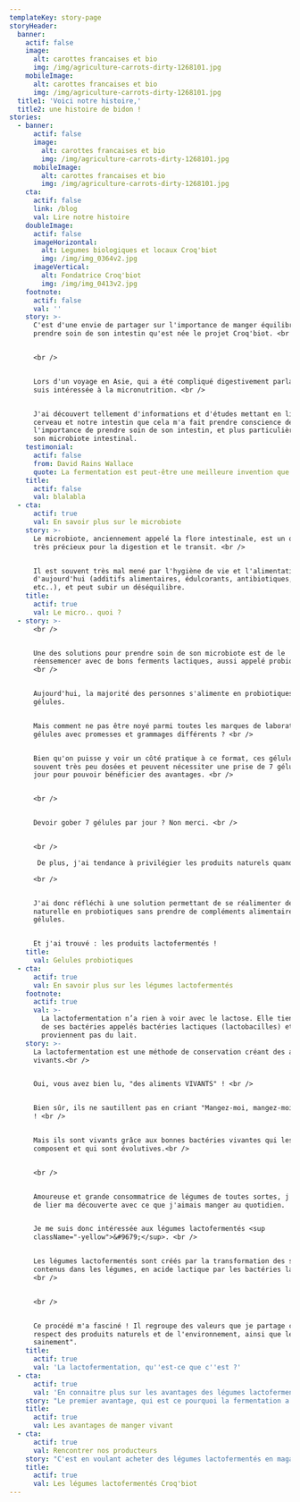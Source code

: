 ```yaml
---
templateKey: story-page
storyHeader:
  banner:
    actif: false
    image:
      alt: carottes francaises et bio
      img: /img/agriculture-carrots-dirty-1268101.jpg
    mobileImage:
      alt: carottes francaises et bio
      img: /img/agriculture-carrots-dirty-1268101.jpg
  title1: 'Voici notre histoire,'
  title2: une histoire de bidon !
stories:
  - banner:
      actif: false
      image:
        alt: carottes francaises et bio
        img: /img/agriculture-carrots-dirty-1268101.jpg
      mobileImage:
        alt: carottes francaises et bio
        img: /img/agriculture-carrots-dirty-1268101.jpg
    cta:
      actif: false
      link: /blog
      val: Lire notre histoire
    doubleImage:
      actif: false
      imageHorizontal:
        alt: Legumes biologiques et locaux Croq'biot
        img: /img/img_0364v2.jpg
      imageVertical:
        alt: Fondatrice Croq'biot
        img: /img/img_0413v2.jpg
    footnote:
      actif: false
      val: ''
    story: >-
      C'est d'une envie de partager sur l'importance de manger équilibré et de
      prendre soin de son intestin qu'est née le projet Croq'biot. <br />


      <br />


      Lors d'un voyage en Asie, qui a été compliqué digestivement parlant, je me
      suis intéressée à la micronutrition. <br />


      J'ai découvert tellement d'informations et d'études mettant en lien notre
      cerveau et notre intestin que cela m'a fait prendre conscience de
      l'importance de prendre soin de son intestin, et plus particulièrement de
      son microbiote intestinal.
    testimonial:
      actif: false
      from: David Rains Wallace
      quote: La fermentation est peut-être une meilleure invention que le feu.
    title:
      actif: false
      val: blalabla
  - cta:
      actif: true
      val: En savoir plus sur le microbiote
    story: >-
      Le microbiote, anciennement appelé la flore intestinale, est un organe
      très précieux pour la digestion et le transit. <br />


      Il est souvent très mal mené par l'hygiène de vie et l'alimentation
      d'aujourd'hui (additifs alimentaires, édulcorants, antibiotiques, alcool
      etc..), et peut subir un déséquilibre.
    title:
      actif: true
      val: Le micro.. quoi ?
  - story: >-
      <br />


      Une des solutions pour prendre soin de son microbiote est de le
      réensemencer avec de bons ferments lactiques, aussi appelé probiotiques.
      <br />


      Aujourd'hui, la majorité des personnes s'alimente en probiotiques par des
      gélules. 


      Mais comment ne pas être noyé parmi toutes les marques de laboratoires de
      gélules avec promesses et grammages différents ? <br />


      Bien qu'on puisse y voir un côté pratique à ce format, ces gélules sont
      souvent très peu dosées et peuvent nécessiter une prise de 7 gélules par
      jour pour pouvoir bénéficier des avantages. <br />


      <br />


      Devoir gober 7 gélules par jour ? Non merci. <br />


      <br />

       De plus, j'ai tendance à privilégier les produits naturels quand cela est possible. <br />

      <br />


      J'ai donc réfléchi à une solution permettant de se réalimenter de manière
      naturelle en probiotiques sans prendre de compléments alimentaires en
      gélules.


      Et j'ai trouvé : les produits lactofermentés !
    title:
      val: Gelules probiotiques
  - cta:
      actif: true
      val: En savoir plus sur les légumes lactofermentés
    footnote:
      actif: true
      val: >-
        La lactofermentation n’a rien à voir avec le lactose. Elle tient son nom
        de ses bactéries appelés bactéries lactiques (lactobacilles) et ne
        proviennent pas du lait.
    story: >-
      La lactofermentation est une méthode de conservation créant des aliments
      vivants.<br />


      Oui, vous avez bien lu, "des aliments VIVANTS" ! <br />


      Bien sûr, ils ne sautillent pas en criant "Mangez-moi, mangez-moi !", hein
      ! <br />


      Mais ils sont vivants grâce aux bonnes bactéries vivantes qui les
      composent et qui sont évolutives.<br />


      <br />


      Amoureuse et grande consommatrice de légumes de toutes sortes, j'ai décidé
      de lier ma découverte avec ce que j'aimais manger au quotidien.


      Je me suis donc intéressée aux légumes lactofermentés <sup
      className="-yellow">&#9679;</sup>. <br />


      Les légumes lactofermentés sont créés par la transformation des sucres,
      contenus dans les légumes, en acide lactique par les bactéries lactiques.
      <br />


      <br />


      Ce procédé m'a fasciné ! Il regroupe des valeurs que je partage comme le
      respect des produits naturels et de l'environnement, ainsi que le "manger
      sainement".
    title:
      actif: true
      val: 'La lactofermentation, qu''est-ce que c''est ?'
  - cta:
      actif: true
      val: 'En connaitre plus sur les avantages des légumes lactofermentés  '
    story: "Le premier avantage, qui est ce pourquoi la fermentation a été créer, est la conservation.\r\n\nEn effet, des légumes correctement lactofermentés ont une durée de conservation très longue, sans avoir besoin d'énergie (conservation à température ambiante et pas besoin de cuisson).\r\n\n \r\n\nLes légumes lactofermentés sont également très intéressant pour leurs bénéfices nutritionnels et sanitaires. Des recherches scientifiques ont confirmé le lien entre la santé et les bactéries vivantes, contenu dans ces produits, que l'on appelle les probiotiques. \r\n\nCes probiotiques naturels peuvent reconstituer et diversifier le microbiote, qui peut être responsable de certaines maladies, troubles digestives etc...\r\n\n\rLes avantages utilitaires vus, passons enfin à celui qui a provoqué ma passion et l'envie de me plonger dans cette aventure : LE GOUT !\r\n\n\rSe nourrir d’aliments bons pour notre organisme est bien, mais nous sommes d'accord que, si nous n'aimons pas le goût, nous ne remettrons pas notre fourchette dans le plat !\r\n\n\rJ'ai eu donc un vrai plaisir à découvrir des saveurs nouvelles liées à la lactofermentation des légumes, des saveurs complexes, acidulés et de fraicheur qui s'agrémentent parfaitement à tout type de plat."
    title:
      actif: true
      val: Les avantages de manger vivant
  - cta:
      actif: true
      val: Rencontrer nos producteurs
    story: "C'est en voulant acheter des légumes lactofermentés en magasin que j'ai été très déçu face à la pauvreté du choix.\r\n\nEn effet, j'ai constaté que l'offre des produits lactofermentés se résumait à la choucroute déjà vu et revu, ou bien, à des produits industriels remplient de promesses mais pasteurisés (procédé qui supprime les probiotiques apportés par la fermentation et n'ont donc plus d'intérêt) et emballés dans des pots en plastiques.\r\n\n \rAu temps vous dire que ni mes papilles gustatives ni mon esprit éco-responsable ne voulaient acheter ces produits.\r\n\n J'ai donc eu l'envie de partager mon expérience et des recettes savoureuses et originales à travers une marque locale, Croq'biot. \r\n\n\rLes légumes lactofermentés Croq'biot suivent 3 piliers : \r\n\n* Local\r\n* Bio\r\n* Eco-responsable\r\n\n \r\n\nCroq'biot c'est avoir des légumes lactofermentés gourmands, croquants et originaux prêt à être dévoré dans une salade ou un hamburger.\r\n\n\rLes légumes lactofermentés Croq'biot sont uniques ! \r\n\n\rIls sont fabriqués et mis en bocal à la main ici-même, en Essonne. Et, dans un but de proposer des produits de qualités et pour soutenir l'économie locale, nous utilisons des légumes frais issus de l'agriculture biologique provenant de producteurs français locaux. \r\n\nNous respectons également les saisons et nos légumes sont cueillis à maturité afin de profiter de leur véritable saveur."
    title:
      actif: true
      val: Les légumes lactofermentés Croq'biot
---
```


